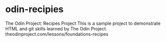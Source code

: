 # odin-recipies
The Odin Project: Recipes Project
This is a sample project to demonstrate HTML and git skills learned
by The Odin Project.
theodinproject.com/lessons/foundations-recipes